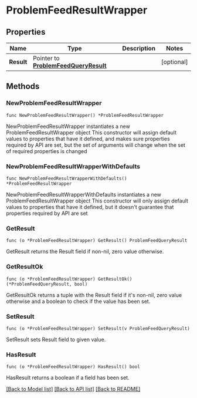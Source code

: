 # ProblemFeedResultWrapper

## Properties

Name | Type | Description | Notes
------------ | ------------- | ------------- | -------------
**Result** | Pointer to [**ProblemFeedQueryResult**](ProblemFeedQueryResult.md) |  | [optional] 

## Methods

### NewProblemFeedResultWrapper

`func NewProblemFeedResultWrapper() *ProblemFeedResultWrapper`

NewProblemFeedResultWrapper instantiates a new ProblemFeedResultWrapper object
This constructor will assign default values to properties that have it defined,
and makes sure properties required by API are set, but the set of arguments
will change when the set of required properties is changed

### NewProblemFeedResultWrapperWithDefaults

`func NewProblemFeedResultWrapperWithDefaults() *ProblemFeedResultWrapper`

NewProblemFeedResultWrapperWithDefaults instantiates a new ProblemFeedResultWrapper object
This constructor will only assign default values to properties that have it defined,
but it doesn't guarantee that properties required by API are set

### GetResult

`func (o *ProblemFeedResultWrapper) GetResult() ProblemFeedQueryResult`

GetResult returns the Result field if non-nil, zero value otherwise.

### GetResultOk

`func (o *ProblemFeedResultWrapper) GetResultOk() (*ProblemFeedQueryResult, bool)`

GetResultOk returns a tuple with the Result field if it's non-nil, zero value otherwise
and a boolean to check if the value has been set.

### SetResult

`func (o *ProblemFeedResultWrapper) SetResult(v ProblemFeedQueryResult)`

SetResult sets Result field to given value.

### HasResult

`func (o *ProblemFeedResultWrapper) HasResult() bool`

HasResult returns a boolean if a field has been set.


[[Back to Model list]](../README.md#documentation-for-models) [[Back to API list]](../README.md#documentation-for-api-endpoints) [[Back to README]](../README.md)


